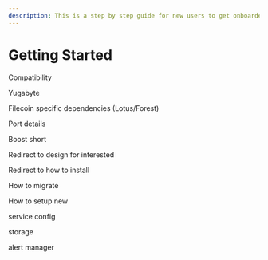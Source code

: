 ```yaml
---
description: This is a step by step guide for new users to get onboarded with Curio
---
```


# Getting Started

Compatibility

Yugabyte

Filecoin specific dependencies (Lotus/Forest)

Port details

Boost short

Redirect to design for interested

Redirect to how to install

How to migrate

How to setup new

service config

storage

alert manager
